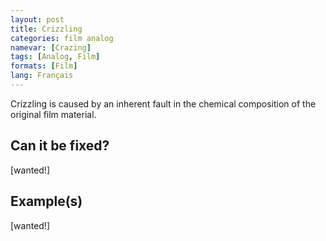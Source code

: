```yaml
---
layout: post
title: Crizzling
categories: film analog
namevar: [Crazing]
tags: [Analog, Film]
formats: [Film]
lang: Français
---
```


Crizzling is caused by an inherent fault in the chemical composition of the original film material.

## Can it be fixed?

[wanted!]

## Example(s)

[wanted!]
